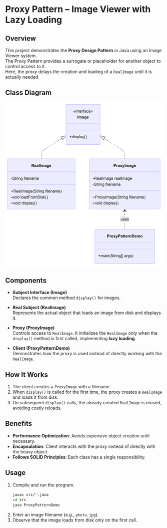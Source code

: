 # Proxy Pattern – Image Viewer with Lazy Loading

## Overview
This project demonstrates the **Proxy Design Pattern** in Java using an Image Viewer system.  
The Proxy Pattern provides a surrogate or placeholder for another object to control access to it.  
Here, the proxy delays the creation and loading of a `RealImage` until it is actually needed.

## Class Diagram
<img src="Class_Diagram.png">

## Components
- **Subject Interface (Image)**  
  Declares the common method `display()` for images.

- **Real Subject (RealImage)**  
  Represents the actual object that loads an image from disk and displays it.

- **Proxy (ProxyImage)**  
  Controls access to `RealImage`. It initializes the `RealImage` only when the `display()` method is first called, implementing **lazy loading**.

- **Client (ProxyPatternDemo)**  
  Demonstrates how the proxy is used instead of directly working with the `RealImage`.

## How It Works
1. The client creates a `ProxyImage` with a filename.  
2. When `display()` is called for the first time, the proxy creates a `RealImage` and loads it from disk.  
3. On subsequent `display()` calls, the already created `RealImage` is reused, avoiding costly reloads.  

## Benefits
- **Performance Optimization**: Avoids expensive object creation until necessary.  
- **Encapsulation**: Client interacts with the proxy instead of directly with the heavy object.  
- **Follows SOLID Principles**: Each class has a single responsibility.  

## Usage
1. Compile and run the program.  
   ```bash
   javac src/*.java
   cd src
   java ProxyPatternDemo
2. Enter an image filename (e.g., `photo.jpg`).  
3. Observe that the image loads from disk only on the first call.  


